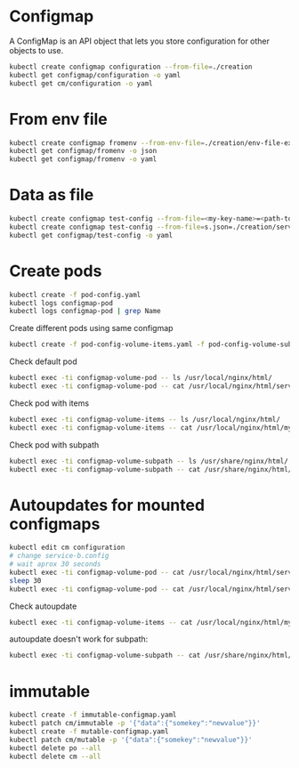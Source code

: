 # Configmap
A ConfigMap is an API object that lets you store configuration for other objects to use.

```sh
kubectl create configmap configuration --from-file=./creation
kubectl get configmap/configuration -o yaml
kubectl get cm/configuration -o yaml
```

# From env file
```sh
kubectl create configmap fromenv --from-env-file=./creation/env-file-example
kubectl get configmap/fromenv -o json
kubectl get configmap/fromenv -o yaml
```
# Data as file

```sh
kubectl create configmap test-config --from-file=<my-key-name>=<path-to-file>
kubectl create configmap test-config --from-file=s.json=./creation/service.json
kubectl get configmap/test-config -o yaml
```
# Create pods

```sh
kubectl create -f pod-config.yaml
kubectl logs configmap-pod
kubectl logs configmap-pod | grep Name
```

Create different pods using same configmap
```sh
kubectl create -f pod-config-volume-items.yaml -f pod-config-volume-subpath.yaml -f pod-config-volume.yaml
```

Check default pod
```sh
kubectl exec -ti configmap-volume-pod -- ls /usr/local/nginx/html/
kubectl exec -ti configmap-volume-pod -- cat /usr/local/nginx/html/service-b.config
```

Check pod with items
```sh
kubectl exec -ti configmap-volume-items -- ls /usr/local/nginx/html/
kubectl exec -ti configmap-volume-items -- cat /usr/local/nginx/html/myconfig
```

Check pod with subpath
```sh
kubectl exec -ti configmap-volume-subpath -- ls /usr/share/nginx/html/
kubectl exec -ti configmap-volume-subpath -- cat /usr/share/nginx/html/service-b.config
```

# Autoupdates for mounted configmaps
```sh
kubectl edit cm configuration
# change service-b.config
# wait aprox 30 seconds
kubectl exec -ti configmap-volume-pod -- cat /usr/local/nginx/html/service-b.config
sleep 30
kubectl exec -ti configmap-volume-pod -- cat /usr/local/nginx/html/service-b.config
```

Check autoupdate
```sh
kubectl exec -ti configmap-volume-items -- cat /usr/local/nginx/html/myconfig
```

autoupdate doesn't work for subpath:
```sh
kubectl exec -ti configmap-volume-subpath -- cat /usr/share/nginx/html/service-b.config
```

# immutable

```sh
kubectl create -f immutable-configmap.yaml
kubectl patch cm/immutable -p '{"data":{"somekey":"newvalue"}}'
kubectl create -f mutable-configmap.yaml
kubectl patch cm/mutable -p '{"data":{"somekey":"newvalue"}}'
kubectl delete po --all
kubectl delete cm --all
```